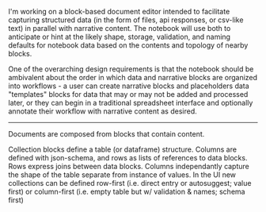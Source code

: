 I'm working on a block-based document editor intended to facilitate capturing structured data (in the form of files, api responses, or csv-like text) in parallel with narrative content. The notebook will use both to anticipate or hint at the likely shape, storage, validation, and naming defaults for notebook data based on the contents and topology of nearby blocks.

One of the overarching design requirements is that the notebook should be ambivalent about the order in which data and narrative blocks are organized into workflows - a user can create narrative blocks and placeholders data "templates" blocks for data that may or may not be added and processed later, or they can begin in a traditional spreadsheet interface and optionally annotate their workflow with narrative content as desired.

--- 

Documents are composed from blocks that contain content.

Collection blocks define a table (or dataframe) structure. Columns are defined with json-schema, and rows as lists of references to data blocks. Rows express joins between data blocks. Columns independantly capture the shape of the table separate from instance of values. In the UI new collections can be defined row-first (i.e. direct entry or autosuggest; value first) or column-first (i.e. empty table but w/ validation & names; schema first)